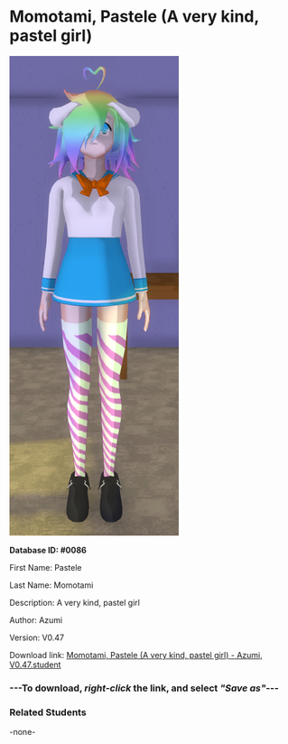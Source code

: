# Momotami, Pastele (A very kind, pastel girl)

<img src="Files/Momotami, Pastele (A very kind, pastel girl).png" title="Momotami, Pastele (A very kind, pastel girl) - Azumi, V0.47">

**Database ID: #0086**

First Name: Pastele

Last Name: Momotami

Description: A very kind, pastel girl

Author: Azumi

Version: V0.47

Download link: <a href="https://raw.githubusercontent.com/Arbiter1223/Daigaku-Gurashi-Custom-Students/master/Students/Files/Momotami%2C%20Pastele%20(A%20very%20kind%2C%20pastel%20girl)%20-%20Azumi%2C%20V0.47.student">Momotami, Pastele (A very kind, pastel girl) - Azumi, V0.47.student</a>

### ---**To download, _right-click_ the link, and select _"Save as"_**---

### Related Students

-none-
